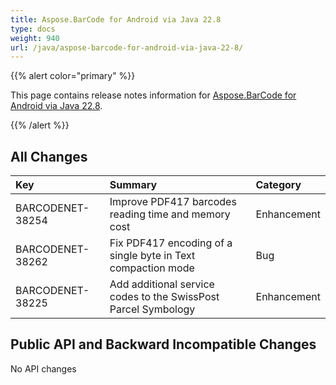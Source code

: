 ```yaml
---
title: Aspose.BarCode for Android via Java 22.8
type: docs
weight: 940
url: /java/aspose-barcode-for-android-via-java-22-8/
---
```


{{% alert color="primary" %}} 

This page contains release notes information for [Aspose.BarCode for Android via Java 22.8](https://downloads.aspose.com/barcode/androidjava/new-releases/aspose.barcode-for-android-via-java-22.8/).

{{% /alert %}} 
## **All Changes**

|**Key**|**Summary**|**Category**|
| :- | :- | :- |
|BARCODENET-38254|Improve PDF417 barcodes reading time and memory cost|Enhancement|
|BARCODENET-38262|Fix PDF417 encoding of a single byte in Text compaction mode|Bug|
|BARCODENET-38225|Add additional service codes to the SwissPost Parcel Symbology|Enhancement|

## **Public API and Backward Incompatible Changes**

No API changes  